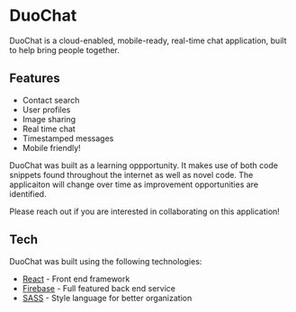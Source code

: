 # DuoChat

DuoChat is a cloud-enabled, mobile-ready, real-time chat application, built to help bring people together.

## Features

- Contact search
- User profiles
- Image sharing
- Real time chat
- Timestamped messages
- Mobile friendly!

DuoChat was built as a learning oppportunity. It makes use of both code snippets found throughout the internet as well as novel code. The applicaiton will change over time as improvement opportunities are identified. 

Please reach out if you are interested in collaborating on this application!

## Tech

DuoChat was built using the following technologies:

- [React] - Front end framework
- [Firebase] - Full featured back end service
- [SASS] - Style language for better organization

[//]: # (These are reference links used in the body of this note and get stripped out when the markdown processor does its job. There is no need to format nicely because it shouldn't be seen. Thanks SO - http://stackoverflow.com/questions/4823468/store-comments-in-markdown-syntax)

   [Firebase]: <https://firebase.google.com/>
   [React]: <https://react.dev/>
   [SASS]: <https://sass-lang.com/>
